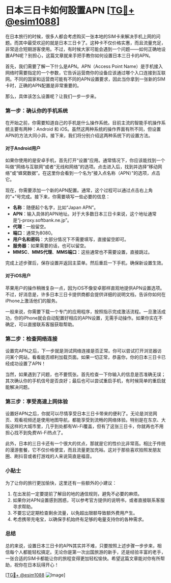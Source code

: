 # 日本三日卡如何設置APN [[TG💪+ @esim1088](https://t.me/s/esim1088)]

在日本旅行的时候，很多人都会考虑购买一张本地的SIM卡来解决手机上网的问题。而其中最受欢迎的就是日本三日卡了。这种卡不仅价格实惠，而且流量充足，非常适合短期游客使用。不过，有时候大家可能会遇到一个问题——如何正确地设置APN呢？别担心，这篇文章就来手把手教你如何设置日本三日卡的APN。

首先，我们需要了解一下什么是APN。APN（Access Point Name）是手机接入网络时需要指定的一个参数，它告诉运营商你的设备应该通过哪个入口连接到互联网。不同的国家和运营商可能有不同的APN设置要求，因此当你拿到一张新的SIM卡时，正确的APN配置是非常重要的。

那么，具体该怎么设置呢？让我们一步一步来。

### 第一步：确认你的手机系统

在开始之前，你需要知道自己的手机是什么操作系统。目前主流的智能手机操作系统主要有两种：Android 和 iOS。虽然这两种系统的操作界面有所不同，但设置APN的方法大同小异。接下来，我们将分别介绍这两种系统下的设置方法。

#### 对于Android用户

如果你使用的是安卓手机，首先打开“设置”应用。通常情况下，你应该能找到一个叫做“网络与互联网”或者“无线和网络”的选项。点击进入后，找到并选择“移动网络”或“蜂窝数据”。在这里你会看到一个名为“接入点名称（APN）”的选项，点击它。

现在，你需要添加一个新的APN配置。通常，这个过程可以通过点击右上角的“+”号完成。接下来，你需要填写一些必要的信息：

- **名称**：随便起个名字，比如“Japan APN”。
- **APN**：输入具体的APN地址。对于大多数日本三日卡来说，这个地址通常是“j-proxy.softbank.ne.jp”。
- **代理**：一般留空。
- **端口**：通常为8080。
- **用户名和密码**：大部分情况下不需要填写，直接留空即可。
- **服务器**：如果需要的话，也可以留空。
- **MMSC**、**MMS代理**、**MMS端口**：这些通常也不需要设置，直接跳过。

完成上述步骤后，保存设置并返回主菜单。然后重启一下手机，确保新设置生效。

#### 对于iOS用户

苹果用户的操作稍微复杂一点，因为iOS不像安卓那样直观地提供APN设置选项。不过，好消息是，许多日本三日卡提供商都会提供详细的说明文档，告诉你如何在iPhone上激活他们的服务。

一般来说，你需要下载一个专门的应用程序，按照指示完成激活流程。一旦激活成功，你的iPhone就会自动配置好相应的APN设置，无需手动操作。如果你实在不确定，可以直接联系客服获取帮助。

### 第二步：检查网络连接

设置完APN之后，下一步就是测试网络连接是否正常。你可以尝试打开浏览器访问某个网站，看看能否顺利加载页面。如果一切正常，恭喜你，你的日本三日卡已经成功设置了APN！

当然，如果遇到了问题，也不要慌张。首先检查一下你输入的信息是否准确无误；其次确认你的手机信号是否良好；最后也可以尝试重启手机，有时候简单的重启就能解决问题。

### 第三步：享受高速上网体验

设置好APN之后，你就可以尽情享受日本三日卡带来的便利了。无论是浏览网页、观看视频还是使用地图导航，都能享受到流畅的网络体验。特别是在东京、大阪这样的大城市里，几乎到处都有Wi-Fi覆盖，但有了这张三日卡，你就再也不用担心找不到免费Wi-Fi热点了。

此外，日本的三日卡还有一个很大的优点，那就是它的性价比非常高。相比于传统的漫游套餐，它不仅价格便宜，而且流量更加充裕。这对于那些喜欢拍照发朋友圈、刷抖音或者打游戏的人来说简直是福音。

### 小贴士

为了让你的旅行更加愉快，这里还有一些额外的小建议：

1. 在出发前一定要提前了解目的地的通信规则，避免不必要的麻烦。
2. 如果你对APN设置感到困惑，可以参考官方提供的说明书，或者直接联系客服寻求帮助。
3. 不要忘记定期检查剩余流量，以免超出限额导致额外费用产生。
4. 考虑携带充电宝，以确保手机始终有足够的电量支持你的各种需求。

### 总结

总的来说，设置日本三日卡的APN其实并不难，只要按照上述步骤一步步来，相信每个人都能轻松搞定。无论你是第一次出国旅游的新手，还是经验丰富的老手，一张合适的SIM卡都能让你的旅程变得更加轻松愉快。希望这篇文章能对你有所帮助，祝你在日本玩得开心！

[[TG💪+ @esim1088](https://t.me/s/esim1088) ![Image](https://i.postimg.cc/4NQfJmqS/Snipaste-2025-05-13-00-14-12.png)]